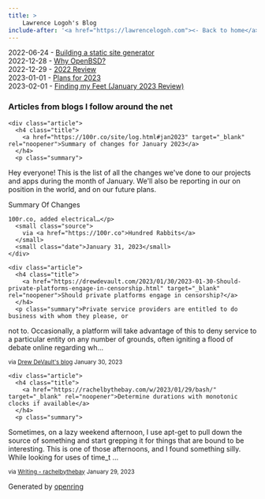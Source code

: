 ```yaml
---
title: > 
    Lawrence Logoh's Blog
include-after: '<a href="https://lawrencelogoh.com"><- Back to home</a>'
---
```


2022-06-24 - [Building a static site generator](https://lawrencelogoh.com/blog/building_ssg.html)  
2022-12-28 - [Why OpenBSD?](https://lawrencelogoh.com/blog/why_openbsd.html)  
2022-12-29 - [2022 Review](https://lawrencelogoh.com/blog/2022_review.html)  
2023-01-01 - [Plans for 2023](https://lawrencelogoh.com/blog/2023_plans.html)  
2023-02-01 - [Finding my Feet (January 2023 Review)](https://lawrencelogoh.com/blog/jan_2023_review.html)  

<section class="webring">
  <h3>Articles from blogs I follow around the net</h3>
  <section class="articles">
    
    <div class="article">
      <h4 class="title">
        <a href="https://100r.co/site/log.html#jan2023" target="_blank" rel="noopener">Summary of changes for January 2023</a>
      </h4>
      <p class="summary">
Hey everyone! This is the list of all the changes we&#39;ve done to our projects and apps during the month of January. We&#39;ll also be reporting in our on position in the world, and on our future plans.

Summary Of Changes

    
    100r.co, added electrical…</p>
      <small class="source">
        via <a href="https://100r.co">Hundred Rabbits</a>
      </small>
      <small class="date">January 31, 2023</small>
    </div>
    
    <div class="article">
      <h4 class="title">
        <a href="https://drewdevault.com/2023/01/30/2023-01-30-Should-private-platforms-engage-in-censorship.html" target="_blank" rel="noopener">Should private platforms engage in censorship?</a>
      </h4>
      <p class="summary">Private service providers are entitled to do business with whom they please, or
not to. Occasionally, a platform will take advantage of this to deny service to
a particular entity on any number of grounds, often igniting a flood of debate
online regarding wh…</p>
      <small class="source">
        via <a href="https://drewdevault.com">Drew DeVault&#39;s blog</a>
      </small>
      <small class="date">January 30, 2023</small>
    </div>
    
    <div class="article">
      <h4 class="title">
        <a href="https://rachelbythebay.com/w/2023/01/29/bash/" target="_blank" rel="noopener">Determine durations with monotonic clocks if available</a>
      </h4>
      <p class="summary">
Sometimes, on a lazy weekend afternoon, I use apt-get to pull down the 
source of something and start grepping it for things that are bound to 
be interesting.  This is one of those afternoons, and I found something 
silly.  While looking for uses of time_t …</p>
      <small class="source">
        via <a href="https://rachelbythebay.com/w/">Writing - rachelbythebay</a>
      </small>
      <small class="date">January 29, 2023</small>
    </div>
    
  </section>
  <p class="attribution">
    Generated by
    <a href="https://git.sr.ht/~sircmpwn/openring">openring</a>
  </p>
</section>
